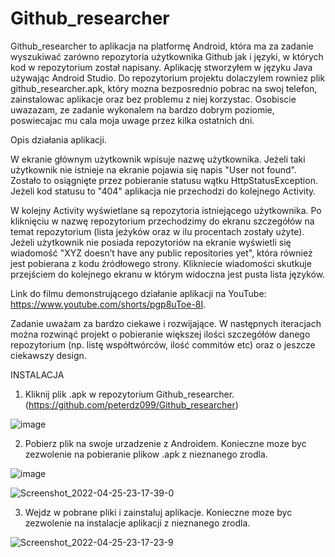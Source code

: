 # Github_researcher

Github_researcher to aplikacja na platformę Android, która ma za zadanie wyszukiwać zarówno repozytoria użytkownika Github jak i języki, w których kod w repozytorium  został napisany. Aplikację stworzyłem w języku Java używając Android Studio. Do repozytorium projektu dolaczylem rowniez plik github_researcher.apk, który mozna bezposrednio pobrac na swoj telefon, zainstalowac aplikacje oraz bez problemu z niej korzystac. Osobiscie uwazazam, ze zadanie wykonalem na bardzo dobrym poziomie, poswiecajac mu cala moja uwage przez kilka ostatnich dni. 

Opis działania aplikacji.

W ekranie głównym użytkownik wpisuje nazwę użytkownika. Jeżeli taki użytkownik nie istnieje na ekranie pojawia się napis "User not found". Zostało to osiągnięte przez pobieranie statusu wątku HttpStatusException. Jeżeli kod statusu to "404" aplikacja nie przechodzi do kolejnego Activity.

W kolejny Activity wyświetlane są repozytoria istniejącego użytkownika. Po kliknięciu w nazwę repozytorium przechodzimy do ekranu szczegółów na temat repozytorium (lista jeżyków oraz w ilu procentach zostały użyte). Jeżeli użytkownik nie posiada repozytoriów na ekranie wyświetli się wiadomość "XYZ doesn’t have any public repositories yet", która również jest pobierana z kodu źródłowego strony. Klikniecie wiadomości skutkuje przejściem do kolejnego ekranu w którym widoczna jest pusta lista języków.

Link do filmu demonstrującego działanie aplikacji na YouTube: https://www.youtube.com/shorts/pgp8uToe-8I.

Zadanie uważam za bardzo ciekawe i rozwijające. W następnych iteracjach można rozwinąć projekt o pobieranie większej ilości szczegółów danego repozytorium (np. listę współtwórców, ilość commitów etc) oraz o jeszcze ciekawszy design.



INSTALACJA
1. Kliknij plik .apk w repozytorium Github_researcher. (https://github.com/peterdz099/Github_researcher)

![image](https://user-images.githubusercontent.com/103062015/165175641-16b91d6c-c452-49ac-b1b1-8544aef34f1d.png)

2. Pobierz plik na swoje urzadzenie z Androidem. Konieczne moze byc zezwolenie na pobieranie plikow .apk z nieznanego zrodla. 

![image](https://user-images.githubusercontent.com/103062015/165175950-3accac09-e079-450d-9b02-0c8bad208045.png)

![Screenshot_2022-04-25-23-17-39-0](https://user-images.githubusercontent.com/103062015/165190246-05ae5303-2199-4563-9f99-81ca68772cdf.jpg)


3. Wejdz w pobrane pliki i zainstaluj aplikacje. Konieczne moze byc zezwolenie na instalacje aplikacji z nieznanego zrodla.

![Screenshot_2022-04-25-23-17-23-9](https://user-images.githubusercontent.com/103062015/165190297-6a0606ed-2f22-4ac5-81e9-0bcf959c101e.jpg)










